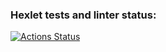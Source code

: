 ### Hexlet tests and linter status:
[![Actions Status](https://github.com/farguz/python-project-49/actions/workflows/hexlet-check.yml/badge.svg)](https://github.com/farguz/python-project-49/actions)